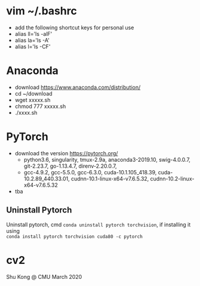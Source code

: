 # vim ~/.bashrc
- add the following shortcut keys for personal use
- alias ll='ls -alF'
- alias la='ls -A'
- alias l='ls -CF'

# Anaconda
- download https://www.anaconda.com/distribution/
- cd ~/download
- wget xxxxx.sh
- chmod 777 xxxxx.sh
- ./xxxx.sh


# PyTorch
- download the version https://pytorch.org/
    - python3.6, singularity, tmux-2.9a, anaconda3-2019.10, swig-4.0.0.7, git-2.23.7, go-1.13.4.7, direnv-2.20.0.7, 
    - gcc-4.9.2, gcc-5.5.0, gcc-6.3.0, cuda-10.1.105_418.39, cuda-10.2.89_440.33.01, cudnn-10.1-linux-x64-v7.6.5.32, cudnn-10.2-linux-x64-v7.6.5.32
- tba

## Uninstall Pytorch

Uninstall pytorch, cmd ```conda uninstall pytorch torchvision```, if installing it using                
```conda install pytorch torchvision cuda80 -c pytorch```

# cv2




Shu Kong @ CMU
March 2020
